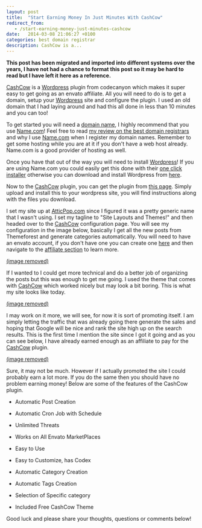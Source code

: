 ```yaml
---
layout: post
title:  "Start Earning Money In Just Minutes With CashCow"
redirect_from:
   - /start-earning-money-just-minutes-cashcow
date:   2014-03-08 21:06:27 +0100
categories: best domain registrar
description: CashCow is a...
---
```


**This post has been migrated and imported into different systems over the years, I have not had a chance to format this post so it may be hard to read but I have left it here as a reference.**

[CashCow](http://codecanyon.net/item/cashcow-affiliate-based-money-making-system/4723003?ref=Bigideaguy "CashCow") is a [Wordpress](http://wordpress.org/ "Wordpress") plugin from codecanyon which makes it super easy to get going as an envato affiliate. All you will need to do is to get a domain, setup your [Wordpress](http://wordpress.org/ "Wordpress") site and configure the plugin. I used an old domain that I had laying around and had this all done in less than 10 minutes and you can too!  
  
 To get started you will need a [domain name](http://ref.name.com/SHqL "Domain names at Name.com"), I highly recommend that you use [Name.com](http://ref.name.com/SHqL "Name.com")! Feel free to read [my review on the best domain registrars](http://markustenghamn.com/worst-domain-registrars-review-2013 "Best And Worst Domain Registrars – My Review 2013") and why I use [Name.com](http://ref.name.com/SHqL "Name.com") when I register my domain names. Remember to get some hosting while you are at it if you don't have a web host already. Name.com is a good provider of hosting as well.  
  
 Once you have that out of the way you will need to install [Wordpress](http://wordpress.org/ "Wordpress")! If you are using Name.com you could easily get this done with their [one click installer](http://support.name.com/entries/21479798-How-do-I-install-WordPress-on-a-domain-in-my-hosting-account- "Install Wordpress Name.com") otherwise you can download and install Wordpress from [here](http://wordpress.org/ "Wordpress").  
  
 Now to the [CashCow](http://codecanyon.net/item/cashcow-affiliate-based-money-making-system/4723003?ref=Bigideaguy "CashCow") plugin, you can get the plugin from [this page](http://codecanyon.net/item/cashcow-affiliate-based-money-making-system/4723003?ref=Bigideaguy "CashCow"). Simply upload and install this to your wordpress site, you will find instructions along with the files you download.  
  
 I set my site up at [AtticPop.com](http://atticpop.com/ "AtticPop") since I figured it was a pretty generic name that I wasn't using. I set my tagline to "Site Layouts and Themes!" and then headed over to the [CashCow](http://codecanyon.net/item/cashcow-affiliate-based-money-making-system/4723003?ref=Bigideaguy "CashCow") configuration page. You will see my configuration in the image below, basically I get all the new posts from Themeforest and generate categories automatically. You will need to have an envato account, if you don't have one you can create one [here](https://account.envato.com/sign_up?to=codecanyon&ref=Bigideaguy "Sign Up - Envato") and then navigate to the [affiliate section](http://codecanyon.net/make_money/affiliate_program?ref=Bigideaguy "Envato Affiliates") to learn more.  
  
[(image removed)](http://markustenghamn.com/wp-content/uploads/2014/03/cashcow-1.png)  
  
 If I wanted to I could get more technical and do a better job of organizing the posts but this was enough to get me going. I used the theme that comes with [CashCow](http://codecanyon.net/item/cashcow-affiliate-based-money-making-system/4723003?ref=Bigideaguy "CashCow") which worked nicely but may look a bit boring. This is what my site looks like today.  
  
[(image removed)](http://markustenghamn.com/wp-content/uploads/2014/03/cashcow-3.png)  
  
 I may work on it more, we will see, for now it is sort of promoting itself. I am simply letting the traffic that was already going there generate the sales and hoping that Google will be nice and rank the site high up on the search results. This is the first time I mention the site since I got it going and as you can see below, I have already earned enough as an affiliate to pay for the [CashCow](http://codecanyon.net/item/cashcow-affiliate-based-money-making-system/4723003?ref=Bigideaguy "CashCow") plugin.  
  
[(image removed)](http://markustenghamn.com/wp-content/uploads/2014/03/cashcow-2.png)  
  
 Sure, it may not be much. However if I actually promoted the site I could probably earn a lot more. If you do the same then you should have no problem earning money! Below are some of the features of the CashCow plugin.  
  
- Automatic Post Creation
  
- Automatic Cron Job with Schedule
  
- Unlimited Threats
  
- Works on All Envato MarketPlaces
  
- Easy to Use
  
- Easy to Customize, has Codex
  
- Automatic Category Creation
  
- Automatic Tags Creation
  
- Selection of Specific category
  
- Included Free CashCow Theme
  

  
 Good luck and please share your thoughts, questions or comments below!